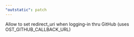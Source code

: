 ```yaml
---
"outstatic": patch
---
```


Allow to set redirect_uri when logging-in thru GitHub (uses OST_GITHUB_CALLBACK_URL)
